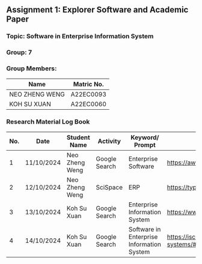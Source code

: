 ## Assignment 1: Explorer Software and Academic Paper

<h3>Topic: Software in Enterprise Information System</h3>

<h3>Group: 7</h3>

<h3>Group Members:</h3>

| Name | Matric No.|
| --- | --- |
| NEO ZHENG WENG | A22EC0093 |
| KOH SU XUAN | A22EC0060 |

### Research Material Log Book

| No. | Date | Student Name | Activity | Keyword/ Prompt | Result |
| --- | --- | --- | --- | --- | --- |
| 1 | 11/10/2024 | Neo Zheng Weng | Google Search | Enterprise Software | https://aws.amazon.com/what-is/enterprise-software/ |
| 2 | 12/10/2024 | Neo Zheng Weng | SciSpace | ERP | https://typeset.io/search?q=ERP |
| 3 | 13/10/2024 | Koh Su Xuan | Google Search | Enterprise Information System | https://www.sciencedirect.com/topics/computer-science/enterprise-information-system |
| 4 | 14/10/2024 | Koh Su Xuan | Google Search | Software in Enterprise Information System | https://ischoolonline.berkeley.edu/blog/what-is-information-systems/#:~:text=Software%20is%20another%20component%20of,storage%2C%20and%20processing%20of%20information. |
